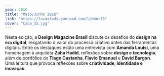 ```yaml
---
year: 2016
title: "Maio/Junho 2016"
link: "https://lucasfads.gumroad.com/l/dmbr15"
cover: "Capa_15.jpg"
---
```

Nesta edição, a **Design Magazine Brasil** discute os desafios do **design na era digital**, resgatando o valor do processo criativo antes das ferramentas digitais. Entre os destaques estão uma entrevista com **Amanda Louisi**, uma homenagem à arquiteta **Zaha Hadid**, reflexões sobre **design e tecnologia**, além de portfólios de **Tiago Castanha**, **Flavio Emanuel** e **David Bargon**. Uma leitura que provoca reflexões sobre **criatividade, identidade e inovação**.